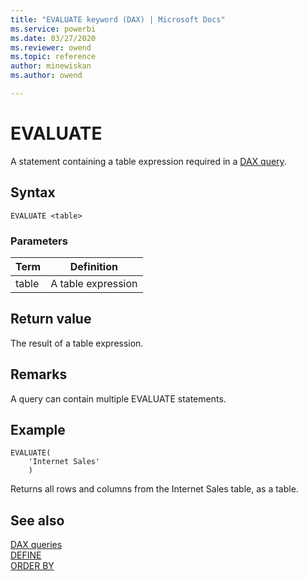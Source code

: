 ```yaml
---
title: "EVALUATE keyword (DAX) | Microsoft Docs"
ms.service: powerbi 
ms.date: 03/27/2020
ms.reviewer: owend
ms.topic: reference
author: minewiskan
ms.author: owend

---
```

# EVALUATE
  
A statement containing a table expression required in a [DAX query](dax-queries.md).

## Syntax  
  
```dax
EVALUATE <table>  
```
  
### Parameters  
  
|Term|Definition|  
|--------|--------------|  
|table|A table expression|  
  
## Return value

The result of a table expression.

## Remarks

A query can contain multiple EVALUATE statements.

## Example

```dax
EVALUATE(
    'Internet Sales'
    )
```

Returns all rows and columns from the Internet Sales table, as a table.
  
## See also

[DAX queries](dax-queries.md)   
[DEFINE](define-statement-dax.md)   
[ORDER BY](orderby-statement-dax.md)   